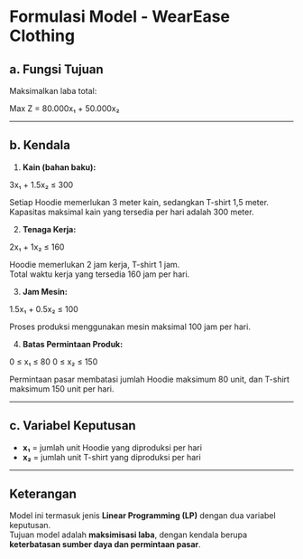 # Formulasi Model - WearEase Clothing

## a. Fungsi Tujuan
Maksimalkan laba total:

Max Z = 80.000x₁ + 50.000x₂

---

## b. Kendala
1. **Kain (bahan baku):**

3x₁ + 1.5x₂ ≤ 300

Setiap Hoodie memerlukan 3 meter kain, sedangkan T-shirt 1,5 meter.  
Kapasitas maksimal kain yang tersedia per hari adalah 300 meter.

2. **Tenaga Kerja:**

2x₁ + 1x₂ ≤ 160

Hoodie memerlukan 2 jam kerja, T-shirt 1 jam.  
Total waktu kerja yang tersedia 160 jam per hari.

3. **Jam Mesin:**

1.5x₁ + 0.5x₂ ≤ 100

Proses produksi menggunakan mesin maksimal 100 jam per hari.

4. **Batas Permintaan Produk:**

0 ≤ x₁ ≤ 80 0 ≤ x₂ ≤ 150

Permintaan pasar membatasi jumlah Hoodie maksimum 80 unit, dan T-shirt maksimum 150 unit per hari.

---

## c. Variabel Keputusan
- **x₁** = jumlah unit Hoodie yang diproduksi per hari  
- **x₂** = jumlah unit T-shirt yang diproduksi per hari

---

## Keterangan
Model ini termasuk jenis **Linear Programming (LP)** dengan dua variabel keputusan.  
Tujuan model adalah **maksimisasi laba**, dengan kendala berupa **keterbatasan sumber daya dan permintaan pasar**.
